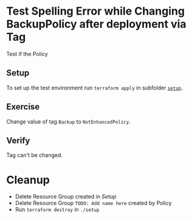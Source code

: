 # Test Spelling Error while Changing BackupPolicy after deployment via Tag

Test if the Policy 

## Setup

To set up the test environment run `terraform apply` in subfolder [`setup`](./setup/).

## Exercise

Change value of tag `Backup` to `NotEnhancedPolicy`.

## Verify

Tag can't be changed.

# Cleanup

- Delete Resource Group created in *Setup*
- Delete Resource Group `TODO: Add name here` created by Policy
- Run `terraform destroy` in `./setup`